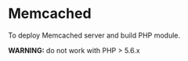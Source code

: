 # Memcached

To deploy Memcached server and build PHP module.

**WARNING:** do not work with PHP > 5.6.x
